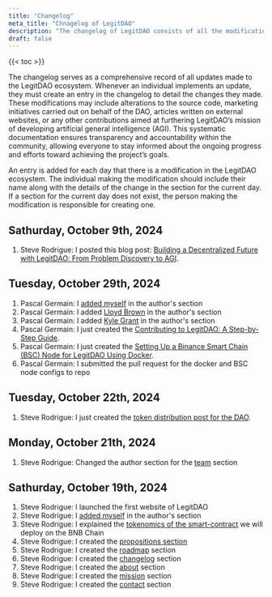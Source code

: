 ```yaml
---
title: "Changelog"
meta_title: "Chnagelog of LegitDAO"
description: "The changelog of LegitDAO consists of all the modification log of its progress"
draft: false
---
```

{{< toc >}}

The changelog serves as a comprehensive record of all updates made to the LegitDAO ecosystem. Whenever an individual implements an update, they must create an entry in the changelog to detail the changes they made. These modifications may include alterations to the source code, marketing initiatives carried out on behalf of the DAO, articles written on external websites, or any other contributions aimed at furthering LegitDAO’s mission of developing artificial general intelligence (AGI). This systematic documentation ensures transparency and accountability within the community, allowing everyone to stay informed about the ongoing progress and efforts toward achieving the project’s goals.

An entry is added for each day that there is a modification in the LegitDAO ecosystem. The individual making the modification should include their name along with the details of the change in the section for the current day. If a section for the current day does not exist, the person making the modification is responsible for creating one.

## Sathurday, October 9th, 2024
1. Steve Rodrigue: I posted this blog post: [Building a Decentralized Future with LegitDAO: From Problem Discovery to AGI](/blog/6-problemsolvingtoagi/).

## Tuesday, October 29th, 2024
1. Pascal Germain: I [added myself](/team/pascal-germain/) in the author's section
2. Pascal Germain: I added [Lloyd Brown](/team/lloyd-brown/) in the author's section
3. Pascal Germain: I added [Kyle Grant](/team/kyle-grant/) in the author's section
4. Pascal Germain: I just created the [Contributing to LegitDAO: A Step-by-Step Guide](/blog/4-contributetolegitdao).
5. Pascal Germain: I just created the [Setting Up a Binance Smart Chain (BSC) Node for LegitDAO Using Docker](/blog/5-bscdocker).
6. Pascal Germain: I submitted the pull request for the docker and BSC node configs to repo

## Tuesday, October 22th, 2024
1. Steve Rodrigue: I just created the [token distribution post for the DAO](/blog/2-daotokdistribution).


## Monday, October 21th, 2024
1. Steve Rodrigue: Changed the author section for the [team](/team) section

## Sathurday, October 19th, 2024
1. Steve Rodrigue: I launched the first website of LegitDAO
2. Steve Rodrigue: I [added myself](/team/steve-rodrigue/) in the author's section
3. Steve Rodrigue: I explained the [tokenomics of the smart-contract](/blog/1-tokenomics/) we will deploy on the BNB Chain
4. Steve Rodrigue: I created the [propositions section](/propositions)
5. Steve Rodrigue: I created the [roadmap](/roadmap) section
6. Steve Rodrigue: I created the [changelog](/changelog) section
7. Steve Rodrigue: I created the [about](/about) section
8. Steve Rodrigue: I created the [mission](/mission) section
9. Steve Rodrigue: I created the [contact](/contact) section